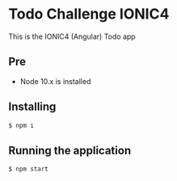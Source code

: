# Todo Challenge IONIC4
This is the IONIC4 (Angular) Todo app

## Pre
  - Node 10.x is installed

## Installing

```sh
$ npm i
```

## Running the application

```sh
$ npm start
```